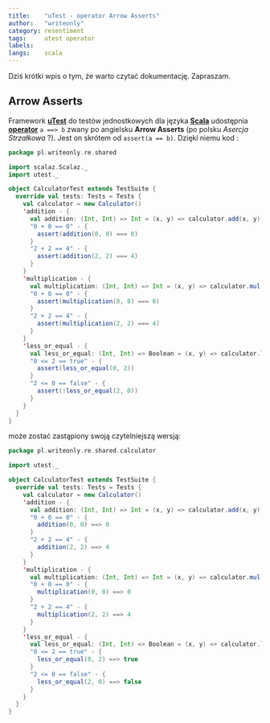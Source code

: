 ```yaml
---
title:    "uTest - operator Arrow Asserts"
author:   "writeonly"
category: resentiment
tags:     utest operator
labels:
langs:    scala
---
```


Dziś krótki wpis o tym, że warto czytać dokumentację. Zapraszam.

## Arrow Asserts

Framework **[uTest](/posts-by-tags/utest)** do testów jednostkowych dla języka **[Scala](/posts-by-langs/scala)** udostępnia **[operator](/posts-by-tags/operator)** `a ==> b` zwany po angielsku **Arrow Asserts**
(po polsku *Asercja Strzałkowa* ?). Jest on skrótem od `assert(a == b)`. Dzięki niemu kod :

```scala
package pl.writeonly.re.shared

import scalaz.Scalaz._
import utest._

object CalculatorTest extends TestSuite {
  override val tests: Tests = Tests {
    val calculator = new Calculator()
    'addition - {
      val addition: (Int, Int) => Int = (x, y) => calculator.add(x, y)
      "0 + 0 == 0" - {
        assert(addition(0, 0) === 0)
      }
      "2 + 2 == 4" - {
        assert(addition(2, 2) === 4)
      }
    }
    'multiplication - {
      val multiplication: (Int, Int) => Int = (x, y) => calculator.mul(x, y)
      "0 + 0 == 0" - {
        assert(multiplication(0, 0) === 0)
      }
      "2 + 2 == 4" - {
        assert(multiplication(2, 2) === 4)
      }
    }
    'less_or_equal - {
      val less_or_equal: (Int, Int) => Boolean = (x, y) => calculator.leq(x, y)
      "0 <= 2 == true" - {
        assert(less_or_equal(0, 2))
      }
      "2 <= 0 == false" - {
        assert(!less_or_equal(2, 0))
      }
    }
  }
}

```

może zostać zastąpiony swoją czytelniejszą wersją:

```scala
package pl.writeonly.re.shared.calculator

import utest._

object CalculatorTest extends TestSuite {
  override val tests: Tests = Tests {
    val calculator = new Calculator()
    'addition - {
      val addition: (Int, Int) => Int = (x, y) => calculator.add(x, y)
      "0 + 0 == 0" - {
        addition(0, 0) ==> 0
      }
      "2 + 2 == 4" - {
        addition(2, 2) ==> 4
      }
    }
    'multiplication - {
      val multiplication: (Int, Int) => Int = (x, y) => calculator.mul(x, y)
      "0 + 0 == 0" - {
        multiplication(0, 0) ==> 0
      }
      "2 + 2 == 4" - {
        multiplication(2, 2) ==> 4
      }
    }
    'less_or_equal - {
      val less_or_equal: (Int, Int) => Boolean = (x, y) => calculator.leq(x, y)
      "0 <= 2 == true" - {
        less_or_equal(0, 2) ==> true
      }
      "2 <= 0 == false" - {
        less_or_equal(2, 0) ==> false
      }
    }
  }
}
```
